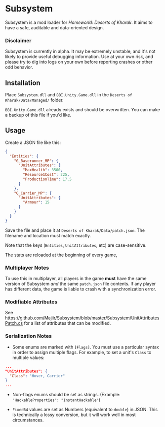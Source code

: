 # Subsystem

Subsystem is a mod loader for _Homeworld: Deserts of Kharak_. It aims to have a safe, auditable and data-oriented design.

### Disclaimer

Subsystem is currently in alpha. It may be extremely unstable, and it's not likely to provide useful debugging information. Use at your own risk, and please try to dig into logs on your own before reporting crashes or other odd behavior.

## Installation

Place `Subsystem.dll` and `BBI.Unity.Game.dll` in the `Deserts of Kharak/Data/Managed/` folder. 

`BBI.Unity.Game.dll` already exists and should be overwritten. You can make a backup of this file if you'd like.

## Usage

Create a JSON file like this:

```json
{
  "Entities": {
    "G_Baserunner_MP": {
      "UnitAttributes": {
        "MaxHealth": 3500,
        "Resource1Cost": 225,
        "ProductionTime": 17.5
      }
    },
    "G_Carrier_MP": {
      "UnitAttributes": {
        "Armour": 15
      }
    }
  }
}
```

Save the file and place it at `Deserts of Kharak/Data/patch.json`. The filename and location must match exactly.

Note that the keys (`Entities`, `UnitAttributes`, etc) are case-sensitive.

The stats are reloaded at the beginning of every game, 

### Multiplayer Notes

To use this in multiplayer, all players in the game **must** have the same version of Subsystem *and* the same `patch.json` file contents. If any player has different data, the game is liable to crash with a synchronization error.

### Modifiable Attributes

See https://github.com/Majiir/Subsystem/blob/master/Subsystem/UnitAttributesPatch.cs for a list of attributes that can be modified.

### Serialization Notes

* Some enums are marked with `[Flags]`. You must use a particular syntax in order to assign multiple flags. For example, to set a unit's `Class` to multiple values:

```json
...
"UnitAttributes": {
  "Class": "Hover, Carrier"
}
...
```

* Non-flags enums should be set as strings. (Example: `"HackableProperties": "InstantHackable"`)

* `Fixed64` values are set as Numbers (equivalent to `double`) in JSON. This is technically a lossy conversion, but it will work well in most circumstances.
